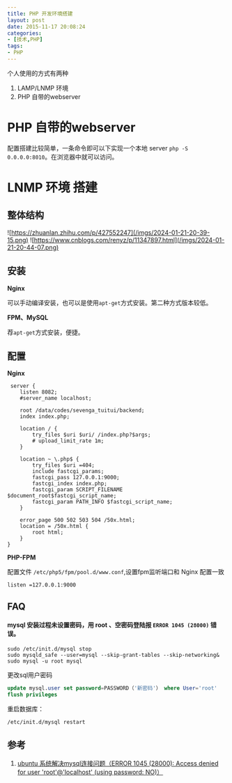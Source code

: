 ```yaml
---
title: PHP 开发环境搭建 
layout: post
date: 2015-11-17 20:08:24
categories:
- [技术,PHP]
tags:
- PHP
---
```


个人使用的方式有两种

1. LAMP/LNMP 环境
2. PHP 自带的webserver

# PHP 自带的webserver
配置搭建比较简单，一条命令即可以下实现一个本地 server `php -S 0.0.0.0:8010`。在浏览器中就可以访问。

# LNMP 环境 搭建

## 整体结构
![https://zhuanlan.zhihu.com/p/427552247](/imgs/2024-01-21-20-39-15.png)
![https://www.cnblogs.com/renyz/p/11347897.html](/imgs/2024-01-21-20-44-07.png)

## 安装

**Nginx**

可以手动编译安装，也可以是使用`apt-get`方式安装。第二种方式版本较低。

**FPM、MySQL**

荐`apt-get`方式安装，便捷。

## 配置

**Nginx**

```
 server {
    listen 8082;
    #server_name localhost;

    root /data/codes/sevenga_tuitui/backend;
    index index.php;

    location / { 
        try_files $uri $uri/ /index.php?$args;
        # upload_limit_rate 1m;
    }   

    location ~ \.php$ {
        try_files $uri =404;
        include fastcgi_params;
        fastcgi_pass 127.0.0.1:9000;
        fastcgi_index index.php;
        fastcgi_param SCRIPT_FILENAME $document_root$fastcgi_script_name;
        fastcgi_param PATH_INFO $fastcgi_script_name;
    }   

    error_page 500 502 503 504 /50x.html;
    location = /50x.html {
        root html;
    }   
}   
```

**PHP-FPM**

配置文件 `/etc/php5/fpm/pool.d/www.conf`,设置fpm监听端口和 Nginx 配置一致

```
listen =127.0.0.1:9000 
```


## FAQ

#### mysql 安装过程未设置密码，用 root 、空密码登陆报 `ERROR 1045 (28000)` 错误。

```
sudo /etc/init.d/mysql stop
sudo mysqld_safe --user=mysql --skip-grant-tables --skip-networking&
sudo mysql -u root mysql
```

更改sql用户密码

```sql
update mysql.user set password=PASSWORD（'新密码'） where User='root'
flush privileges
```

重启数据库：

`/etc/init.d/mysql restart`


## 参考
1. [ubuntu 系统解决mysql连接问题（ERROR 1045 (28000): Access denied for user 'root'@'localhost' (using password: NO)）](http://laokaddk.blog.51cto.com/368606/1323292)

